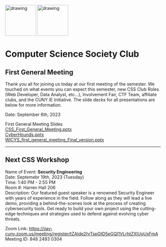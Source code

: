 
<!-- # First General Meeting -->

<img src="https://i.imgur.com/JybZuXd.png" alt="drawing" width="100"/> <img src="https://i.imgur.com/Bzkqs5I.png" alt="drawing" width="100"/>

# Computer Science Society Club

## First General Meeting

Thank you all for joining us today at our first meeting of the semester. We touched on what events you can expect this semester, new CSS Club Roles (Web Developer, Data Analyst, etc...), Involvement Fair, CTF Team, affiliate clubs, and the CUNY IE Initiative. The slide decks for all presentations are below for more information.

Date: September 6th, 2023 <br>

First General Meeting Slides <br>
[CSS_First_General_Meeting.pptx](https://github.com/jjcss/First_General_Meeting_Fall_2023/files/12543310/CSS_First_General_Meeting.pptx) <br>
[CyberHounds.pptx](https://github.com/jjcss/First_General_Meeting_Fall_2023/files/12543314/CyberHounds.pptx) <br>
[WICYS_first_general_meeting_Final_version.pptx](https://github.com/jjcss/First_General_Meeting_Fall_2023/files/12543313/WICYS_first_general_meeting_Final_version.pptx)<br>

---

## Next CSS Workshop
<p>Name of Event: <b> Security Engineering </b> <br> Date: Septemebr 19th, 2023 (Tuesday) <br> 
Time: 1:40 PM - 2:55 PM <br> 
Room #: Harren Hall 206  <br>
Description: Our featured guest speaker is a renowned Security Engineer with years of experience in the field. Follow along as they will lead a live demo, providing a behind-the-scenes look at the process of creating cybersecurity tools. Get ready to build your own project using the cutting-edge techniques and strategies used to defend against evolving cyber threats. <br> 
  
Zoom Link: https://jjay-cuny.zoom.us/meeting/register/tZAlde2hrTspGtD5eGQI1VLrhtZXlUoUsFmA <br> 
Meeting ID: 848 2493 0304 <br> </p>
